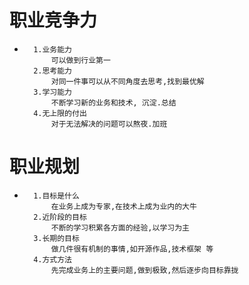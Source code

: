 #   职业竞争力

*       1.业务能力
            可以做到行业第一
        2.思考能力
            对同一件事可以从不同角度去思考,找到最优解
        3.学习能力
            不断学习新的业务和技术, 沉淀.总结
        4.无上限的付出
            对于无法解决的问题可以熬夜.加班
                

#   职业规划

*       1.目标是什么
            在业务上成为专家,在技术上成为业内的大牛
        2.近阶段的目标
            不断的学习积累各方面的经验,以学习为主
        3.长期的目标
            做几件很有机制的事情,如开源作品,技术框架 等
        4.方式方法
            先完成业务上的主要问题,做到极致,然后逐步向目标靠拢